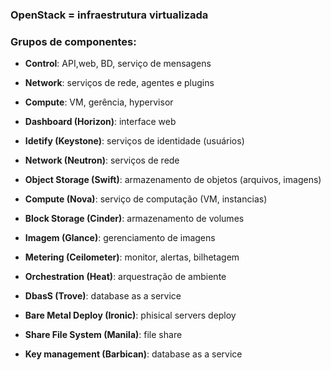### OpenStack = infraestrutura virtualizada

### Grupos de componentes:
- **Control**: API,web, BD, serviço de mensagens
- **Network**: serviços de rede, agentes e plugins
- **Compute**: VM, gerência, hypervisor


- **Dashboard (Horizon)**: interface web
- **Idetify (Keystone)**: serviços de identidade (usuários)
- **Network (Neutron)**: serviços de rede
- **Object Storage (Swift)**: armazenamento de objetos (arquivos, imagens)
- **Compute (Nova)**: serviço de computação (VM, instancias)
- **Block Storage (Cinder)**: armazenamento de volumes
- **Imagem (Glance)**: gerenciamento de imagens
- **Metering (Ceilometer)**: monitor, alertas, bilhetagem
- **Orchestration (Heat)**: arquestração de ambiente


- **DbasS (Trove)**: database as a service
- **Bare Metal Deploy (Ironic)**: phisical servers deploy
- **Share File System (Manila)**: file share
- **Key management (Barbican)**: database as a service



